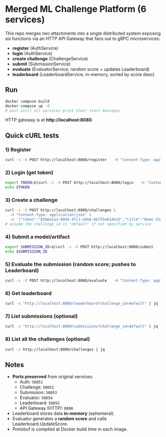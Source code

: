 # Merged ML Challenge Platform (6 services)

This repo merges two attachments into a single distributed system exposing six functions via an HTTP API Gateway that fans out to gRPC microservices:

- **register** (AuthService)
- **login** (AuthService)
- **create challenge** (ChallengeService)
- **submit** (SubmissionService)
- **evaluate** (EvaluatorService; random score + updates Leaderboard)
- **leaderboard** (LeaderboardService; in-memory, sorted by score desc)

## Run

```bash
docker compose build
docker compose up -d
# wait until all services print their start messages
```

HTTP gateway is at **http://localhost:8080**.

## Quick cURL tests

### 1) Register
```bash
curl -s -X POST http://localhost:8080/register   -H "Content-Type: application/json"   -d '{"username":"alice","password":"pw"}' | jq
```

### 2) Login (get token)
```bash
export TOKEN=$(curl -s -X POST http://localhost:8080/login   -H "Content-Type: application/json"   -d '{"username":"alice","password":"pw"}' | jq -r '.token')
echo $TOKEN
```

### 3) Create a challenge
```bash
curl -s -X POST http://localhost:8080/challenges \
  -H "Content-Type: application/json" \
  -d '{"token":"82b6e1a1-604d-4fc1-a9e6-6b755e61de15","title":"Demo Challenge","description":"Deadline November 1st, 2025"}' | jq
# assume the challenge_id is "default" if not specified by service
```

### 4) Submit a model/artifact
```bash
export SUBMISSION_ID=$(curl -s -X POST http://localhost:8080/submit   -H "Content-Type: application/json"   -d '{"token":"'"$TOKEN"'","challenge_id":"default","artifact":"demo_model_v1"}' | jq -r '.submission.id')
echo $SUBMISSION_ID
```

### 5) Evaluate the submission (random score; pushes to Leaderboard)
```bash
curl -s -X POST http://localhost:8080/evaluate   -H "Content-Type: application/json"   -d '{"submission_id":"'"$SUBMISSION_ID"'","challenge_id":"default"}' | jq
```

### 6) Get leaderboard
```bash
curl -s "http://localhost:8080/leaderboard?challenge_id=default" | jq
```

### 7) List submissions (optional)
```bash
curl -s "http://localhost:8080/submissions?challenge_id=default" | jq
```

### 8) List all the challenges (optional)
```bash
curl -s http://localhost:8080/challenges | jq
```

## Notes

- **Ports preserved** from original services:
  - Auth: `50051`
  - Challenge: `50052`
  - Submission: `50053`
  - Evaluator: `50054`
  - Leaderboard: `50055`
  - API Gateway (HTTP): `8080`
- Leaderboard stores data **in-memory** (ephemeral).
- Evaluator generates a **random score** and calls Leaderboard.UpdateScore.
- Protobuf is compiled at Docker build time in each image.
